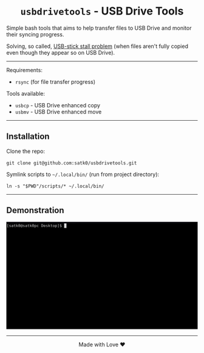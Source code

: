 <h1 align="center"> <code>usbdrivetools</code> - USB Drive Tools </h1>

Simple bash tools that aims to help transfer files to USB Drive and monitor their syncing progress. 

Solving, so called, [USB-stick stall problem](https://lwn.net/Articles/572911/) (when files aren't fully copied even though they appear so on USB Drive).

------------

Requirements:
- `rsync` (for file transfer progress)

Tools available:
- `usbcp` - USB Drive enhanced copy
- `usbmv` - USB Drive enhanced move

-----

## Installation

Clone the repo:

    git clone git@github.com:satk0/usbdrivetools.git

Symlink scripts to `~/.local/bin/` (run from project directory):

    ln -s "$PWD"/scripts/* ~/.local/bin/

-----

## Demonstration

![](https://github.com/satk0/usbdrivetools/blob/main/assets/usbcp.gif)

------

<p align="center"> Made with Love ❤️ </p>
